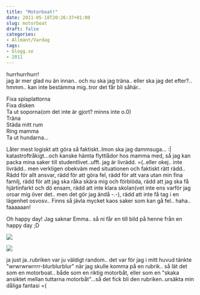 ```yaml
---
title: "Motorboat!"
date: 2011-05-18T20:26:37+01:00
slug: motorboat
draft: false
categories:
- Allmänt/Vardag
tags:
- blogg.se
- 2011
---
```

hurrhurrhurr!  
jag är mer glad nu än innan.. och nu ska jag träna.. eller ska jag det efter?.. hmmm.. kan inte bestämma mig..tror det får bli såhär..  
  
Fixa spisplattorna  
Fixa disken  
Ta ut soporna(om det inte är gjort? minns inte o.0)  
Träna  
Städa mitt rum  
Ring mamma  
Ta ut hundarna...  
  
Låter mest logiskt att göra så faktiskt..Imon ska jag dammsuga... :| katastroftråkigt...och kanske hämta flyttlådor hos mamma med, så jag kan packa mina saker till studentlivet..ufft. jag är livrädd. =(..eller okej.. inte livrädd.. men verkligen obekväm med situationen och faktiskt rätt rädd..  
Rädd för allt ansvar, rädd för att göra fel, rädd för att vara utan min fina familj, rädd för att jag ska råka skära mig och förblöda, rädd att jag ska få hjärtinfarkt och dö ensam, rädd att inte klara skolan(vet inte ens varför jag oroar mig över det.. men det gör jag ändå -.-), rädd att inte få tag i en lägenhet osvosv.. Finns så jävla mycket kaos saker som kan gå fel.. haha.. faaaaaan!  
  
  
Oh happy day! Jag saknar Emma.. så ni får en till bild på henne från en happy day ;D  
  
![](/assets/images/blogg.se/dsc04910_148530617.jpg)  
  
  
  
![](https://cdn3.cdnme.se/cdn/9-1/701517/images/2011/dsc05215_148530463.jpg)  
  
ja just ja..rubriken var ju väldigt random.. det var för jag i mitt huvud tänkte "wrwrwrwrrrr-blurblurblur" när jag skulle komma på en rubrik.. så lät det som en motorboat.. både som en riktig motorbåt, eller som en "skaka ansiktet mellan tuttarna motorbåt"...så det fick bli den rubriken..ursäkta min dåliga fantasi =(